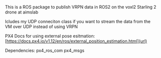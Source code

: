 This is a ROS package to publish VRPN data in ROS2 on the voxl2 Starling 2 drone at aimslab

Icludes my UDP conneciton class if you want to stream the data from the VM over UDP instead of using VRPN

PX4 Docs for using external pose esitmation:
  [https://docs.px4.io/v1.12/en/ros/external_position_estimation.html](url)
  
Dependencies:
px4_ros_com
px4_msgs
